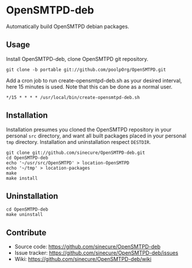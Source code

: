 # OpenSMTPD-deb

Automatically build OpenSMTPD debian packages.

## Usage

Install OpenSMTPD-deb, clone OpenSMTPD git repository.

    git clone -b portable git://github.com/poolpOrg/OpenSMTPD.git

Add a cron job to run create-opensmtpd-deb.sh as your desired interval, here 15
minutes is used.  Note that this can be done as a normal user.

    */15 * * * * /usr/local/bin/create-opensmtpd-deb.sh

## Installation

Installation presumes you cloned the OpenSMTPD repository in your personal `src`
directory, and want all built packages placed in your personal `tmp` directory.
Installation and uninstallation respect `DESTDIR`.

    git clone git://github.com/sinecure/OpenSMTPD-deb.git
    cd OpenSMTPD-deb
    echo '~/usr/src/OpenSMTPD' > location-OpenSMTPD
    echo '~/tmp' > location-packages
    make
    make install

## Uninstallation

    cd OpenSMTPD-deb
    make uninstall

## Contribute

* Source code: <https://github.com/sinecure/OpenSMTPD-deb>
* Issue tracker: <https://github.com/sinecure/OpenSMTPD-deb/issues>
* Wiki: <https://github.com/sinecure/OpenSMTPD-deb/wiki>

